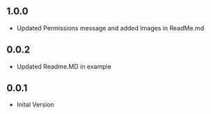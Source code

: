 ## 1.0.0

* Updated Permissions message and added Images in ReadMe.md

## 0.0.2

* Updated Readme.MD in example

## 0.0.1

* Inital Version
